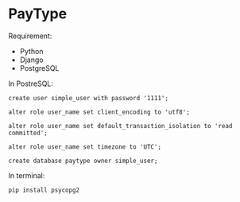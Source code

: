 # PayType

Requirement:
- Python
- Django
- PostgreSQL

In PostreSQL:

	create user simple_user with password '1111';

    alter role user_name set client_encoding to 'utf8';

    alter role user_name set default_transaction_isolation to 'read committed';

    alter role user_name set timezone to 'UTC';

    create database paytype owner simple_user;

In terminal:

    pip install psycopg2    